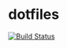 # dotfiles

[![Build Status](https://travis-ci.org/0xmachos/dotfiles.svg?branch=master)](https://travis-ci.org/0xmachos/dotfiles)